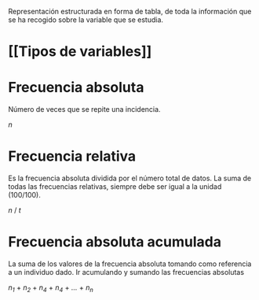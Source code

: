 Representación estructurada en forma de tabla, de toda la información que se ha recogido sobre la variable que se estudia.

# [[Tipos de variables]]
# Frecuencia absoluta 
Número de veces que se repite una incidencia.

_n_

# Frecuencia relativa
Es la frecuencia absoluta dividida por el número total de datos. 
La suma de todas las frecuencias relativas, siempre debe ser igual a la unidad (100/100).

_n_ / _t_
# Frecuencia absoluta acumulada
La suma de los valores de la frecuencia absoluta tomando como referencia a un individuo dado.  Ir acumulando y sumando las frecuencias absolutas

_n<sub>1</sub>_ + _n<sub>2</sub>_ + _n<sub>4</sub>_ + _n<sub>4</sub>_ + _..._ + _n<sub>n</sub>_ 

